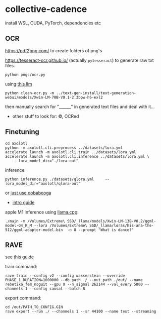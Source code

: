 # collective-cadence

install WSL, CUDA, PyTorch, dependencies etc

## OCR

https://pdf2png.com/ to create folders of png's

https://tesseract-ocr.github.io/ (actually `pytesseract`) to generate raw txt files.

```
python pngs/ocr.py
```

using [this llm](https://huggingface.co/LoneStriker/Xwin-LM-70B-V0.1-2.3bpw-h6-exl2)

```
python clean-ocr.py -m ../text-gen-install/text-generation-webui/models/Xwin-LM-70B-V0.1-2.3bpw-h6-exl2
```

then manually search for "______" in generated text files and deal with it...
- other stuff to look for: ©, OCRed

## Finetuning


```
cd axolotl
python -m axolotl.cli.preprocess ../datasets/lora.yml
accelerate launch -m axolotl.cli.train ../datasets/lora.yml
accelerate launch -m axolotl.cli.inference ../datasets/lora.yml \
    --lora_model_dir="./lora-out"
```

inference
```
python inference.py ./datasets/qlora.yml     --lora_model_dir="axolotl/qlora-out"
```

or [just use oobabooga](https://github.com/oobabooga/text-generation-webui)
- [intro guide](https://www.reddit.com/r/Oobabooga/comments/19480dr/how_to_train_your_dra_model/)

apple M1 inference using [llama.cpp](https://github.com/ggerganov/llama.cpp):
```
./main -m /Volumes/Extreme\ SSD/_llama/models/Xwin-LM-13B-V0.2/ggml-model-Q4_K_M --lora /Volumes/Extreme\ SSD/_llama/loras/his-ana-the-512/ggml-adapter-model.bin  -n 8 --prompt "What is dance?"
```



## RAVE

see [this guide](https://github.com/acids-ircam/RAVE/discussions/300)

train command:
```
rave train --config v2 --config wasserstein --override PHASE_1_DURATION=1000000 --db_path ./ --out_path ./out/ --name rebetika_fem_noguit --gpu 0 --n_signal 262144 --val_every 5000 --channels 1 --config causal --batch 8
```

export command:
```
cd /out/PATH_TO_CONFIG.GIN
rave export --run ./ --channels 1 --sr 44100 --name test --streaming
```